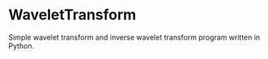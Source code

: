 # WaveletTransform
Simple wavelet transform and inverse wavelet transform program written in Python.
